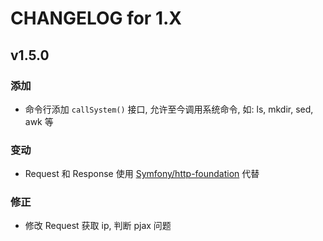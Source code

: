 # CHANGELOG for 1.X

## v1.5.0

### 添加
- 命令行添加 `callSystem()` 接口, 允许至今调用系统命令, 如: ls, mkdir, sed, awk 等

### 变动
- Request 和 Response 使用 [Symfony/http-foundation](https://github.com/symfony/http-foundation) 代替

### 修正
- 修改 Request 获取 ip, 判断 pjax 问题

